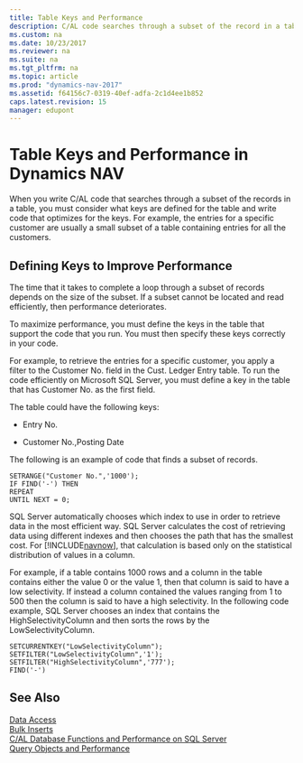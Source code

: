 ```yaml
---
title: Table Keys and Performance
description: C/AL code searches through a subset of the record in a table, consider what keys define the tables and write code that optimizes the keys.
ms.custom: na
ms.date: 10/23/2017
ms.reviewer: na
ms.suite: na
ms.tgt_pltfrm: na
ms.topic: article
ms.prod: "dynamics-nav-2017"
ms.assetid: f64156c7-0319-40ef-adfa-2c1d4ee1b852
caps.latest.revision: 15
manager: edupont
---
```

# Table Keys and Performance in Dynamics NAV
When you write C/AL code that searches through a subset of the records in a table, you must consider what keys are defined for the table and write code that optimizes for the keys. For example, the entries for a specific customer are usually a small subset of a table containing entries for all the customers.  

## Defining Keys to Improve Performance  
 The time that it takes to complete a loop through a subset of records depends on the size of the subset. If a subset cannot be located and read efficiently, then performance deteriorates.  

 To maximize performance, you must define the keys in the table that support the code that you run. You must then specify these keys correctly in your code.  

 For example, to retrieve the entries for a specific customer, you apply a filter to the Customer No. field in the Cust. Ledger Entry table. To run the code efficiently on Microsoft SQL Server, you must define a key in the table that has Customer No. as the first field.  

 The table could have the following keys:  

-   Entry No.  

-   Customer No.,Posting Date  

 The following is an example of code that finds a subset of records.  

```  
SETRANGE("Customer No.",'1000');  
IF FIND('-') THEN  
REPEAT  
UNTIL NEXT = 0;  
```  

 SQL Server automatically chooses which index to use in order to retrieve data in the most efficient way. SQL Server calculates the cost of retrieving data using different indexes and then chooses the path that has the smallest cost. For [!INCLUDE[navnow](includes/navnow_md.md)], that calculation is based only on the statistical distribution of values in a column.  

 For example, if a table contains 1000 rows and a column in the table contains either the value 0 or the value 1, then that column is said to have a low selectivity. If instead a column contained the values ranging from 1 to 500 then the column is said to have a high selectivity. In the following code example, SQL Server chooses an index that contains the HighSelectivityColumn and then sorts the rows by the LowSelectivityColumn.  

```  
SETCURRENTKEY("LowSelectivityColumn");   
SETFILTER("LowSelectivityColumn",'1');   
SETFILTER("HighSelectivityColumn",'777');   
FIND('-')  

```  

## See Also  
 [Data Access](Data-Access.md)   
 [Bulk Inserts](Bulk-Inserts.md)   
 [C/AL Database Functions and Performance on SQL Server](C-AL-Database-Functions-and-Performance-on-SQL-Server.md)   
 [Query Objects and Performance](Query-Objects-and-Performance.md)
